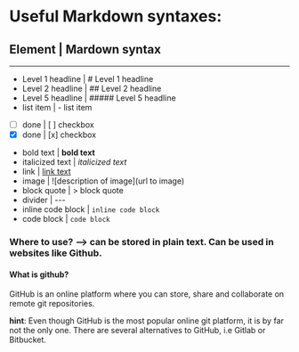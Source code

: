 # Useful Markdown syntaxes:

## Element | Mardown syntax

---

- Level 1 headline | # Level 1 headline
- Level 2 headline | ## Level 2 headline
- Level 5 headline | ##### Level 5 headline
- list item | - list item
- [ ] done | [ ] checkbox
- [x] done | [x] checkbox
- bold text | **bold text**
- italicized text | _italicized text_
- link | [link text](https://www.example.com)
- image | ![description of image](url to image)
- block quote | > block quote
- divider | ---
- inline code block | `inline code block`
- code block | `code block`

### Where to use? --> can be stored in plain text. Can be used in websites like Github.

#### What is github?

GitHub is an online platform where you can store, share and collaborate on remote git repositories.

**hint**: Even though GitHub is the most popular online git platform, it is by far not the only one. There are several alternatives to GitHub, i.e Gitlab or Bitbucket.
